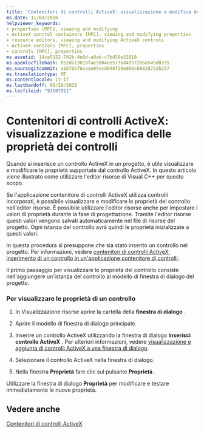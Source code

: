 ```yaml
---
title: 'Contenitori di controlli ActiveX: visualizzazione e modifica delle proprietà dei controlli'
ms.date: 11/04/2016
helpviewer_keywords:
- properties [MFC], viewing and modifying
- ActiveX control containers [MFC], viewing and modifying properties
- resource editors, viewing and modifying ActiveX controls
- ActiveX controls [MFC], properties
- controls [MFC], properties
ms.assetid: 14ce5152-742b-4e0d-a9ab-c7b456e32918
ms.openlocfilehash: 052da13619fae5004ee573bd4957266a545d8335
ms.sourcegitcommit: a1676bf6caae05ecd698f26ed80c08828722b237
ms.translationtype: MT
ms.contentlocale: it-IT
ms.lasthandoff: 09/29/2020
ms.locfileid: "91507911"
---
```

# <a name="activex-control-containers-viewing-and-modifying-control-properties"></a>Contenitori di controlli ActiveX: visualizzazione e modifica delle proprietà dei controlli

Quando si inserisce un controllo ActiveX in un progetto, è utile visualizzare e modificare le proprietà supportate dal controllo ActiveX. In questo articolo viene illustrato come utilizzare l'editor risorse di Visual C++ per questo scopo.

Se l'applicazione contenitore di controlli ActiveX utilizza controlli incorporati, è possibile visualizzare e modificare le proprietà del controllo nell'editor risorse. È possibile utilizzare l'editor risorse anche per impostare i valori di proprietà durante la fase di progettazione. Tramite l'editor risorse questi valori vengono salvati automaticamente nel file di risorse del progetto. Ogni istanza del controllo avrà quindi le proprietà inizializzate a questi valori.

In questa procedura si presuppone che sia stato inserito un controllo nel progetto. Per informazioni, vedere [contenitori di controlli ActiveX: inserimento di un controllo in un'applicazione contenitore di controlli](inserting-a-control-into-a-control-container-application.md).

Il primo passaggio per visualizzare le proprietà del controllo consiste nell'aggiungere un'istanza del controllo al modello di finestra di dialogo del progetto.

### <a name="to-view-the-properties-of-a-control"></a>Per visualizzare le proprietà di un controllo

1. In Visualizzazione risorse aprire la cartella della **finestra di dialogo** .

1. Aprire il modello di finestra di dialogo principale.

1. Inserire un controllo ActiveX utilizzando la finestra di dialogo **Inserisci controllo ActiveX** . Per ulteriori informazioni, vedere [visualizzazione e aggiunta di controlli ActiveX a una finestra di dialogo](../windows/adding-editing-or-deleting-controls.md).

1. Selezionare il controllo ActiveX nella finestra di dialogo.

1. Nella finestra **Proprietà** fare clic sul pulsante **Proprietà** .

Utilizzare la finestra di dialogo **Proprietà** per modificare e testare immediatamente le nuove proprietà.

## <a name="see-also"></a>Vedere anche

[Contenitori di controlli ActiveX](activex-control-containers.md)
